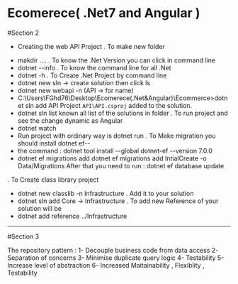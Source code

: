 # Ecomerece( .Net7 and Angular )

#Section 2
 
* Creating the web API Project 
. To make new folder 
 - makdir ....
. To know the .Net Version you can click in command line
 - dotnet --info
. To know the command line for all .Net
 - dotnet -h
. To Create .Net Project by command line
- dotnet new sln -> create solution then click ls
- dotnet new webapi -n (API -> for name) 
- C:\Users\FGhd76\Desktop\Ecomerece(.Net&Angular)\Ecommerce>dotnet sln add API
Project `API\API.csproj` added to the solution.
- dotnet sln list known all list of the solutions in folder
. To run project and see the change dynamic as Angular
 - dotnet watch
 - Run project with ordinary way is dotnet run 
. To Make migration you should install dotnet ef--
- the command : dotnet tool install --global dotnet-ef --version 7.0.0
- dotnet ef migrations add 
 dotnet ef migrations add IntialCreate -o Data/Migrations
After that you need to run : dotnet ef database  update

. To Create class library project
- dotnet new classlib -n Infrastructure
. Add it to your solution
- dotnet sln add Core -> Infrastructure
. To add new Reference of your solution will be 
 - dotnet add reference ../Infrastructure

-----------------------------------------------------------------------------

#Section 3

The repository pattern :
1- Decouple business code from data access
2- Separation of concerns
3- Minimise duplicate query logic
4- Testability
5- Increase level of abstraction
6- Increased Maitainability , Flexiblity , Testability


